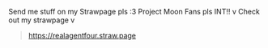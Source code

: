 Send me stuff on my Strawpage pls :3
Project Moon Fans pls INT!!
v Check out my strawpage v
> https://realagentfour.straw.page
<!---
realagentfour/realagentfour is a ✨ special ✨ repository because its `README.md` (this file) appears on your GitHub profile.
You can click the Preview link to take a look at your changes.
--->
